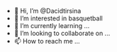 - 👋 Hi, I’m @Dacidtirsina
- 👀 I’m interested in basquetball
- 🌱 I’m currently learning ...
- 💞️ I’m looking to collaborate on ...
- 📫 How to reach me ...

<!---
Dacidtirsina/Dacidtirsina is a ✨ special ✨ repository because its `README.md` (this file) appears on your GitHub profile.
You can click the Preview link to take a look at your changes.
--->
